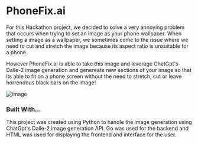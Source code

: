 <!-- ABOUT THE PROJECT -->
# PhoneFix.ai

For this Hackathon project, we decided to solve a very annoying problem that occurs when trying to set an image as your phone wallpaper. When setting a image as a wallpaper, we sometimes come to the issue where we need to cut and stretch the image because its aspect ratio is unsuitable for a phone. 

However PhoneFix.ai is able to take this image and leverage ChatGpt's Dalle-2 image generation and genereate new sections of your image so that its able to fit on a phone screen without the need to stretch, cut or leave horrendous black bars on the image!

![image](https://github.com/andydeng428/phonefix.ai/assets/156530133/76218194-8b16-4177-b535-0a7be65353e3)


### Built With...

This project was created using Python to handle the image generation using ChatGpt's Dalle-2 image generation API. Go was used for the backend and HTML was used for displaying the frontend and interface for the user.
